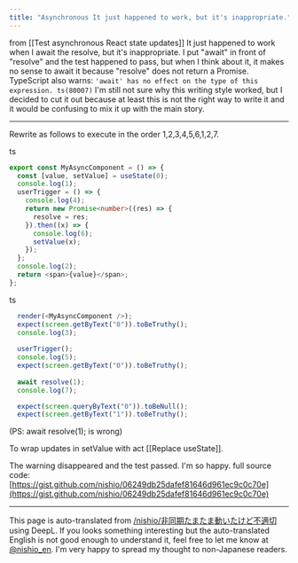 ```yaml
---
title: "Asynchronous It just happened to work, but it's inappropriate."
---
```


from  [[Test asynchronous React state updates]]
It just happened to work when I await the resolve, but it's inappropriate.
I put "await" in front of "resolve" and the test happened to pass, but when I think about it, it makes no sense to await it because "resolve" does not return a Promise.
TypeScript also warns: `'await' has no effect on the type of this expression. ts(80007)`
I'm still not sure why this writing style worked, but I decided to cut it out because at least this is not the right way to write it and it would be confusing to mix it up with the main story.

-----
Rewrite as follows to execute in the order 1,2,3,4,5,6,1,2,7.

ts

```typescript
export const MyAsyncComponent = () => {
  const [value, setValue] = useState(0);
  console.log(1);
  userTrigger = () => {
    console.log(4);
    return new Promise<number>((res) => {
      resolve = res;
    }).then((x) => {
      console.log(6);
      setValue(x);
    });
  };
  console.log(2);
  return <span>{value}</span>;
};
```


ts

```typescript
  render(<MyAsyncComponent />);
  expect(screen.getByText("0")).toBeTruthy(); 
  console.log(3);
  
  userTrigger();
  console.log(5);
  expect(screen.getByText("0")).toBeTruthy();
  
  await resolve(1);
  console.log(7);

  expect(screen.queryByText("0")).toBeNull();
  expect(screen.getByText("1")).toBeTruthy();
```


(PS: await resolve(1); is wrong)

To wrap updates in setValue with act [[Replace useState]].

The warning disappeared and the test passed. I'm so happy.
full source code: [https://gist.github.com/nishio/06249db25dafef81646d961ec9c0c70e](https://gist.github.com/nishio/06249db25dafef81646d961ec9c0c70e)

---
This page is auto-translated from [/nishio/非同期たまたま動いたけど不適切](https://scrapbox.io/nishio/非同期たまたま動いたけど不適切) using DeepL. If you looks something interesting but the auto-translated English is not good enough to understand it, feel free to let me know at [@nishio_en](https://twitter.com/nishio_en). I'm very happy to spread my thought to non-Japanese readers.